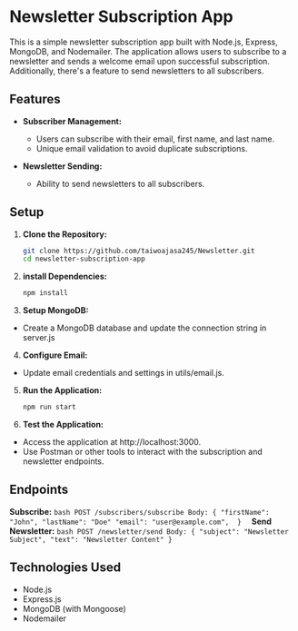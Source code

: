 # Newsletter Subscription App

This is a simple newsletter subscription app built with Node.js, Express, MongoDB, and Nodemailer. The application allows users to subscribe to a newsletter and sends a welcome email upon successful subscription. Additionally, there's a feature to send newsletters to all subscribers.

## Features

- **Subscriber Management:**
  - Users can subscribe with their email, first name, and last name.
  - Unique email validation to avoid duplicate subscriptions.

- **Newsletter Sending:**
  - Ability to send newsletters to all subscribers.

## Setup

1. **Clone the Repository:**

   ```bash
   git clone https://github.com/taiwoajasa245/Newsletter.git
   cd newsletter-subscription-app
   ```

2. **install Dependencies:**

   ```bash
   npm install
   ``` 

3. **Setup MongoDB:**
- Create a MongoDB database and update the connection string in server.js

4. **Configure Email:**

- Update email credentials and settings in utils/email.js.

5. **Run the Application:**

   ```bash
   npm run start
   ```

6. **Test the Application:**
- Access the application at http://localhost:3000.
- Use Postman or other tools to interact with the subscription and newsletter endpoints.




## Endpoints

**Subscribe:**
    ```bash
    POST /subscribers/subscribe
    Body: { "firstName": "John", "lastName": "Doe" "email": "user@example.com",  } 
    ```
**Send Newsletter:**
    ```bash
    POST /newsletter/send
    Body: { "subject": "Newsletter Subject", "text": "Newsletter Content" }
    ```
## Technologies Used

- Node.js
- Express.js
- MongoDB (with Mongoose)
- Nodemailer


